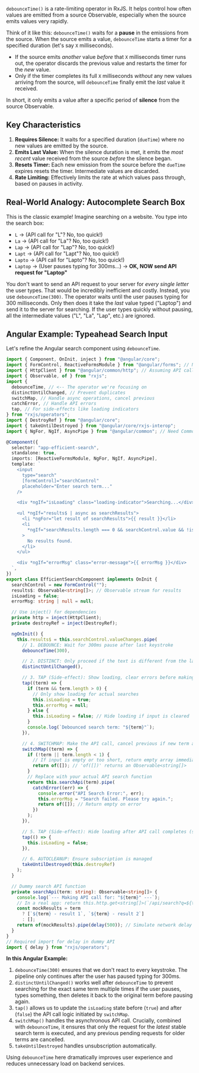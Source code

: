 `debounceTime()` is a rate-limiting operator in RxJS. It helps control how often values are emitted from a source Observable, especially when the source emits values very rapidly.

Think of it like this: `debounceTime()` waits for a **pause** in the emissions from the source. When the source emits a value, `debounceTime` starts a timer for a specified duration (let's say `X` milliseconds).

- If the source emits _another_ value _before_ that `X` milliseconds timer runs out, the operator discards the previous value and restarts the timer for the _new_ value.
- Only if the timer completes its full `X` milliseconds _without_ any new values arriving from the source, will `debounceTime` finally emit the _last_ value it received.

In short, it only emits a value after a specific period of **silence** from the source Observable.

## Key Characteristics

1.  **Requires Silence:** It waits for a specified duration (`dueTime`) where no new values are emitted by the source.
2.  **Emits Last Value:** When the silence duration is met, it emits the _most recent_ value received from the source _before_ the silence began.
3.  **Resets Timer:** Each new emission from the source before the `dueTime` expires resets the timer. Intermediate values are discarded.
4.  **Rate Limiting:** Effectively limits the rate at which values pass through, based on pauses in activity.

## Real-World Analogy: Autocomplete Search Box

This is the classic example! Imagine searching on a website. You type into the search box:

- `L` -> (API call for "L"? No, too quick!)
- `La` -> (API call for "La"? No, too quick!)
- `Lap` -> (API call for "Lap"? No, too quick!)
- `Lapt` -> (API call for "Lapt"? No, too quick!)
- `Lapto` -> (API call for "Lapto"? No, too quick!)
- `Laptop` -> (User pauses typing for 300ms...) -> **OK, NOW send API request for "Laptop"**

You don't want to send an API request to your server for _every single letter_ the user types. That would be incredibly inefficient and costly. Instead, you use `debounceTime(300)`. The operator waits until the user pauses typing for 300 milliseconds. Only then does it take the _last_ value typed ("Laptop") and send it to the server for searching. If the user types quickly without pausing, all the intermediate values ("L", "La", "Lap", etc.) are ignored.

## Angular Example: Typeahead Search Input

Let's refine the Angular search component using `debounceTime`.

```typescript
import { Component, OnInit, inject } from "@angular/core";
import { FormControl, ReactiveFormsModule } from "@angular/forms"; // Need ReactiveFormsModule
import { HttpClient } from "@angular/common/http"; // Assuming API call
import { Observable, of } from "rxjs";
import {
  debounceTime, // <-- The operator we're focusing on
  distinctUntilChanged, // Prevent duplicates
  switchMap, // Handle async operations, cancel previous
  catchError, // Handle API errors
  tap, // For side-effects like loading indicators
} from "rxjs/operators";
import { DestroyRef } from "@angular/core";
import { takeUntilDestroyed } from "@angular/core/rxjs-interop";
import { NgFor, NgIf, AsyncPipe } from "@angular/common"; // Need CommonModule directives/pipes

@Component({
  selector: "app-efficient-search",
  standalone: true,
  imports: [ReactiveFormsModule, NgFor, NgIf, AsyncPipe],
  template: `
    <input
      type="search"
      [formControl]="searchControl"
      placeholder="Enter search term..."
    />

    <div *ngIf="isLoading" class="loading-indicator">Searching...</div>

    <ul *ngIf="results$ | async as searchResults">
      <li *ngFor="let result of searchResults">{{ result }}</li>
      <li
        *ngIf="searchResults.length === 0 && searchControl.value && !isLoading"
      >
        No results found.
      </li>
    </ul>

    <div *ngIf="errorMsg" class="error-message">{{ errorMsg }}</div>
  `,
})
export class EfficientSearchComponent implements OnInit {
  searchControl = new FormControl("");
  results$: Observable<string[]>; // Observable stream for results
  isLoading = false;
  errorMsg: string | null = null;

  // Use inject() for dependencies
  private http = inject(HttpClient);
  private destroyRef = inject(DestroyRef);

  ngOnInit() {
    this.results$ = this.searchControl.valueChanges.pipe(
      // 1. DEBOUNCE: Wait for 300ms pause after last keystroke
      debounceTime(300),

      // 2. DISTINCT: Only proceed if the text is different from the last debounced value
      distinctUntilChanged(),

      // 3. TAP (Side-effect): Show loading, clear errors before making the call
      tap((term) => {
        if (term && term.length > 0) {
          // Only show loading for actual searches
          this.isLoading = true;
          this.errorMsg = null;
        } else {
          this.isLoading = false; // Hide loading if input is cleared
        }
        console.log(`Debounced search term: "${term}"`);
      }),

      // 4. SWITCHMAP: Make the API call, cancel previous if new term arrives
      switchMap((term) => {
        if (!term || term.length < 1) {
          // If input is empty or too short, return empty array immediately
          return of([]); // 'of([])' returns an Observable<string[]>
        }
        // Replace with your actual API search function
        return this.searchApi(term).pipe(
          catchError((err) => {
            console.error("API Search Error:", err);
            this.errorMsg = "Search failed. Please try again.";
            return of([]); // Return empty on error
          })
        );
      }),

      // 5. TAP (Side-effect): Hide loading after API call completes (success or handled error)
      tap(() => {
        this.isLoading = false;
      }),

      // 6. AUTOCLEANUP: Ensure subscription is managed
      takeUntilDestroyed(this.destroyRef)
    );
  }

  // Dummy search API function
  private searchApi(term: string): Observable<string[]> {
    console.log(`--- Making API call for: "${term}" ---`);
    // In a real app: return this.http.get<string[]>(`/api/search?q=${term}`);
    const mockResults = term
      ? [`${term} - result 1`, `${term} - result 2`]
      : [];
    return of(mockResults).pipe(delay(500)); // Simulate network delay
  }
}
// Required import for delay in dummy API
import { delay } from "rxjs/operators";
```

**In this Angular Example:**

1.  `debounceTime(300)` ensures that we don't react to every keystroke. The pipeline only continues after the user has paused typing for 300ms.
2.  `distinctUntilChanged()` works well after `debounceTime` to prevent searching for the exact same term multiple times if the user pauses, types something, then deletes it back to the original term before pausing again.
3.  `tap()` allows us to update the `isLoading` state before (`true`) and after (`false`) the API call logic initiated by `switchMap`.
4.  `switchMap()` handles the asynchronous API call. Crucially, combined with `debounceTime`, it ensures that only the request for the _latest_ stable search term is executed, and any previous pending requests for older terms are cancelled.
5.  `takeUntilDestroyed` handles unsubscription automatically.

Using `debounceTime` here dramatically improves user experience and reduces unnecessary load on backend services.
